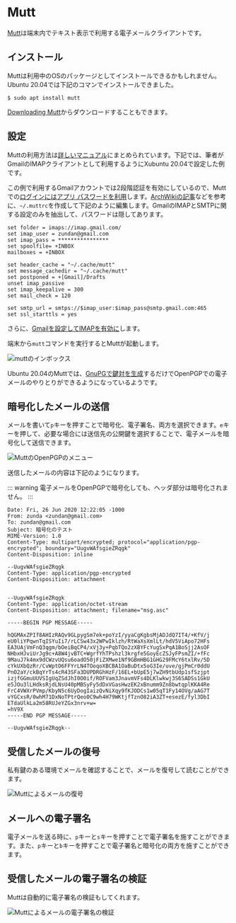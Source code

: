 # Mutt
[Mutt](http://www.mutt.org/)は端末内でテキスト表示で利用する電子メールクライアントです。

## インストール
Muttは利用中のOSのパッケージとしてインストールできるかもしれません。Ubuntu 20.04では下記のコマンでインストールできました。

```
$ sudo apt install mutt
```

[Downloading Mutt](http://www.mutt.org/download.html)からダウンロードすることもできます。

## 設定
Muttの利用方法は[詳しいマニュアル](http://www.mutt.org/doc/manual/)にまとめられています。下記では、筆者がGmailのIMAPクライアントとして利用するようにXubuntu 20.04で設定した例です。

この例で利用するGmailアカウントでは2段階認証を有効にしているので、Muttでの[ログインにはアプリ パスワードを利用](https://support.google.com/mail/answer/185833?hl=ja)します。[ArchWikiの記事](https://wiki.archlinux.org/index.php/mutt#Using_native_IMAP_support)などを参考に、`~/.muttrc`を作成して下記のように編集します。GmailのIMAPとSMTPに関する設定のみを抽出して、パスワードは隠してあります。

```
set folder = imaps://imap.gmail.com/
set imap_user = zundan@gmail.com
set imap_pass = ****************
set spoolfile= +INBOX
mailboxes = +INBOX

set header_cache = "~/.cache/mutt"
set message_cachedir = "~/.cache/mutt"
set postponed = +[Gmail]/Drafts
unset imap_passive
set imap_keepalive = 300
set mail_check = 120

set smtp_url = smtps://$imap_user:$imap_pass@smtp.gmail.com:465
set ssl_starttls = yes
```

さらに、[Gmailを設定してIMAPを有効に](https://support.google.com/mail/answer/7126229?hl=ja)します。

端末から`mutt`コマンドを実行するとMuttが起動します。

![muttのインボックス](/mutt-inbox.png)

Ubuntu 20.04のMuttでは、[GnuPGで鍵対を生成](keyManagement)するだけでOpenPGPでの電子メールのやりとりができるようになっているようです。

## 暗号化したメールの送信
メールを書いて`p`キーを押すことで暗号化、電子署名、両方を選択できます。`e`キーを押して、必要な場合には送信先の公開鍵を選択することで、電子メールを暗号化して送信できます。

![MuttのOpenPGPのメニュー](/mutt-p.png)

送信したメールの内容は下記のようになります。

::: warning
電子メールをOpenPGPで暗号化しても、ヘッダ部分は暗号化されません。
:::

```
Date: Fri, 26 Jun 2020 12:22:05 -1000
From: zunda <zundan@gmail.com>
To: zundan@gmail.com
Subject: 暗号化のテスト
MIME-Version: 1.0
Content-Type: multipart/encrypted; protocol="application/pgp-encrypted"; boundary="UugvWAfsgieZRqgk"
Content-Disposition: inline

--UugvWAfsgieZRqgk
Content-Type: application/pgp-encrypted
Content-Disposition: attachment


--UugvWAfsgieZRqgk
Content-Type: application/octet-stream
Content-Disposition: attachment; filename="msg.asc"

-----BEGIN PGP MESSAGE-----

hQGMAxZPIf8AHIzRAQv9GLpygSm7ek+poYzI/yyaCgKgbsMjADJdQ7IT4/+KfV/j
eU0liYPqwnTqISYuIi7/rLCSw43x2WPwIklzh/RtWaXsXmlLt/hdV5ViApo72HFs
EA3UAjVmFnQ3qgm/bOeiBqCP4/xVj3y+PqbTQo2zXBYFcYugSxPqA1BoSjj2AsOF
NHbxHJviUrJg9c+A8W4jvBTC+WgrfYhTPshzl3krgfe5GoyEcZSJyFPsmZI/+fFc
9MauJ7k4mx9dCWzvUQsu6oadO50jFiZXMwe1Nf9GBmHBG1GHG29FMcY6txlRv/5D
cYkUXbQzRr/CvWptO6FFYrLN4TOoqoXBCBA1OaBuDtx5oG3Ie/uve/gjPmCr0ddU
PnO2aY/ckBqYrTs4cR43SFa3DUPDRGhHzF/16EL+bUpE5j7wZH9tbUdp1sfSzjpt
izjfGGmuUUVSIgUqZSdJhI0O0if/ROFVam3JnavmVFs4DLKlwkwj3S6SADSs1GkU
e5JOu3lLHdksRjdLNsU40pMBSyFy5dDxVGasHwzEK2xBnumm9Zn8bwtqplKKA4Re
FrC4VWXrPVmp/KbyN5c6UyDogIaizQvNiXqy9fKJODCs1w05qT1Fy14OVg/aAG7T
vYGCxsR/0whM71DxNoTPtrQeo0C9wh4H79WKtjfTznO82iA3ZT+esezE/fyl3DbI
ETdaUlkLa2m58RUJeYZGx3nrv+w=
=hV9X
-----END PGP MESSAGE-----

--UugvWAfsgieZRqgk--
```

## 受信したメールの復号
私有鍵のある環境でメールを確認することで、メールを復号して読むことができます。

![Muttによるメールの復号](/mutt-decrypt.png)

## メールへの電子署名

電子メールを送る時に、`p`キーと`s`キーを押すことで電子署名を施すことができます。また、`p`キーと`b`キーを押すことで電子署名と暗号化の両方を施すことができます。

## 受信したメールの電子署名の検証
Muttは自動的に電子署名の検証もしてくれます。

![Muttによるメールの電子署名の検証](/mutt-verify-sign.png)
